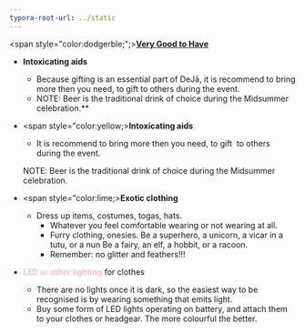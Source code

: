 ```yaml
---
typora-root-url: ../static
---
```


<span style="color:dodgerble;";><u>**Very Good to Have**</u></span>  

- **Intoxicating aids**

  - Because gifting is an essential part of DeJā, it is recommend to bring more then you need, to gift  to others during the event.
  - <span style="color=orange;">NOTE</span>: Beer is the traditional drink of choice during the Midsummer celebration.**

- <span style="color:yellow;>**Intoxicating aids**</span>

  - It is recommend to bring more then you need, to gift  to others during the event.

  NOTE: Beer is the traditional drink of choice during the Midsummer celebration.


- <span style="color:lime;>**Exotic clothing**</span>
  - Dress up items, costumes, togas, hats. 
    - Whatever you feel comfortable wearing or not wearing at all.
    - Furry clothing, onesies. Be a superhero, a unicorn, a vicar in a tutu, or a nun Be a fairy, an elf, a hobbit, or a racoon.
    - <span style="color=yellow;">Remember</span>: no glitter and feathers!!!
- <span style="color:pink;">**LED or other lighting** </span>for clothes  
  - There are no lights once it is dark, so the easiest way to be recognised is by wearing something that emits light. 
  - Buy some form of LED lights operating on battery, and attach them to your clothes or headgear. The more colourful the better.

